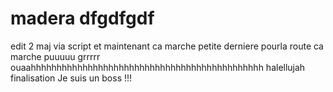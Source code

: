 # madera dfgdfgdf
edit 2 maj via script
et maintenant ca marche
petite derniere pourla route
ca marche puuuuu
grrrrr ouaahhhhhhhhhhhhhhhhhhhhhhhhhhhhhhhhhhhhhhhhhhhhh
halellujah
finalisation 
Je suis un boss !!!
